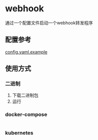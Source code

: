# webhook
通过一个配置文件启动一个webhook转发程序

## 配置参考
[config.yaml.example](config.yaml.example)

## 使用方式
### 二进制
1. 下载二进制包
2. 运行

### docker-compose
```yaml

```

### kubernetes

```yaml

```






